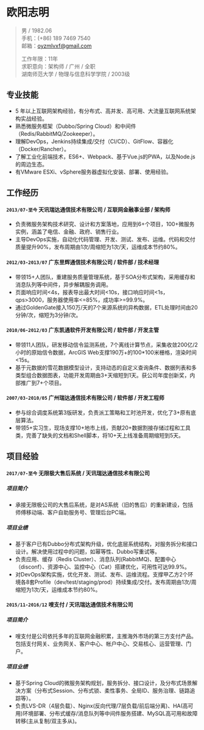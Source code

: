 # 欧阳志明

> 男 / 1982.06     
> 手机：(+86) 189 7469 7540   
> 邮箱：oyzmlvxf@gmail.com  
>
> 工作年限：11年       
> 求职意向：架构师 / 广州 / 全职   
> 湖南师范大学 / 物理与信息科学学院 / 2003级     

## 专业技能

- 5 年以上互联网架构经验，有分布式、高并发、高可用、大流量互联网系统架构实战经验。
- 熟悉微服务框架（Dubbo/Spring Cloud）和中间件（Redis/RabbitMQ/Zookeeper）。
- 理解DevOps，Jenkins持续集成/交付（CI/CD）、GitFlow、容器化（Docker/Rancher）。
- 了解工业化前端技术，ES6+、Webpack、基于Vue.js的PWA，以及Node.js的周边生态。
- 有VMware ESXi、vSphere服务器虚拟化安装、部署、使用经验。

## 工作经历

#### `2013/07-至今`  天讯瑞达通信技术有限公司 / 互联网金融事业部 / 架构师
- 负责微服务架构技术研究、设计和方案落地，应用到6+个项目，100+微服务实例，涵盖了电信、金融、政府、销售行业。
- 主导DevOps实施，自动化代码管理、开发、测试、发布、运维。代码和交付质量提升90%，发布周期由1次/周缩短为1次/天，运维成本节约80%。

#### `2012/03-2013/07`  广东昱辉通信技术有限公司 / 软件部 / 技术经理

- 带领15+人团队，重建服务质量管理系统，基于SOA分布式架构，采用缓存和消息队列等中间件，异步解耦服务调用。
- 页面响应时间<4s，报表导出最大时间<10s，接口响应时间<1s，qps>3000，服务器使用率<=85%，成功率>=99.9%。
- 通过GoldenGate接入150万/天的7个来源系统的异构数据，ETL处理时间由20分钟/次，缩短为3分钟/次。

#### `2010/06-2012/03`  广东凯通软件开发有限公司 / 软件部 / 开发主管

- 带领11人团队，研发移动信令监测系统，7个离线计算节点，采集收敛200亿/2小时的原始信令数据，ArcGIS Web支撑190万+的100*100米栅格，渲染时间<15s。
- 基于元数据的雪花数据模型设计，支持动态的自定义查询条件、数据列表和多类型组合数据图表，功能开发周期由3+天缩短到1天。获公司年度创新奖，内部推广到7+个项目。

#### `2007/03-2010/05`  广州瑞达通信技术有限公司 / 软件部 / 开发工程师

- 参与综合调度系统第3版研发，负责派工策略和工时池开发，优化了3+原有底层算法。
- 带领5+实习生，现场支撑10+地市上线，贡献20+数据割接存储过程和工具类，完善了缺失的文档和Shell脚本，将10+天上线准备周期缩短到5天。

## 项目经验

#### `2017/07-至今` 无限极大售后系统 /  天讯瑞达通信技术有限公司

##### 项目简介
- 承接无限极公司的大售后系统，是对AS系统（旧的售后）的重新建设，包括师傅移动端、客户自助服务号、管理后台PC端。

##### 项目业绩
- 基于客户已有Dubbo分布式架构升级，优化底层系统结构，对服务拆分和接口设计。解决使用过程中的问题，如幂等性、Dubbo写重试等。
- 负责应用、缓存（Redis Cluster）、消息队列(RabbitMQ)、配置中心（disconf）、资源中心、监控中心（Cat）搭建优化，可用性可达99.9%。
- 对DevOps架构实施，优化开发、测试、发布、运维流程。支撑甲乙方2个环境各8套Profile（dev/test/staging/prod）持续集成/交付。发布周期由1次/周缩短为1次/天，运维成本节约80%。

#### `2015/11-2016/12`  嗖支付 / 天讯瑞达通信技术有限公司

##### 项目简介
- 嗖支付是公司依托多年的互联网金融积累，主推海外市场的第三方支付产品。包括支付网关、业务网关、客户中心、帐户中心、交易核心、运营管理、门户。

##### 项目业绩
- 基于Spring Cloud的微服务架构规划，服务拆分、接口设计，及分布式场景解决方案（分布式Session、分布式锁、柔性事务、全局ID、服务治理、链路追踪等）。
- 负责LVS-DR（4层负载）、Nginx(反向代理/7层负载/前后端分离)、HA(高可用)环境部署、分布式缓存/消息队列等中间件服务搭建、MySQL高可用和故障转移(主从复制/双主多从)。
